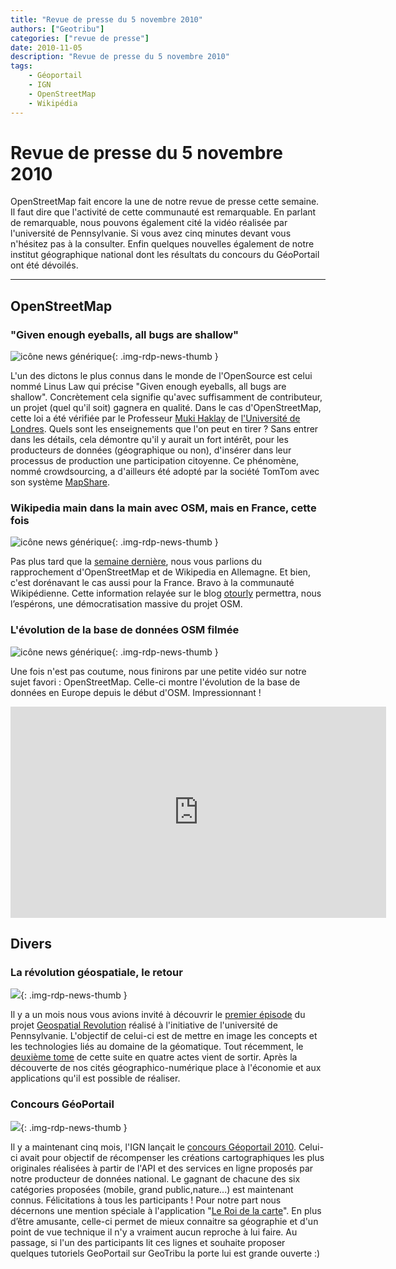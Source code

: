 ```yaml
---
title: "Revue de presse du 5 novembre 2010"
authors: ["Geotribu"]
categories: ["revue de presse"]
date: 2010-11-05
description: "Revue de presse du 5 novembre 2010"
tags:
    - Géoportail
    - IGN
    - OpenStreetMap
    - Wikipédia
---
```


# Revue de presse du 5 novembre 2010

OpenStreetMap fait encore la une de notre revue de presse cette semaine. Il faut dire que l'activité de cette communauté est remarquable. En parlant de remarquable, nous pouvons également cité la vidéo réalisée par l'université de Pennsylvanie. Si vous avez cinq minutes devant vous n'hésitez pas à la consulter. Enfin quelques nouvelles également de notre institut géographique national dont les résultats du concours du GéoPortail ont été dévoilés.

----

## OpenStreetMap

### "Given enough eyeballs, all bugs are shallow"

![icône news générique](https://cdn.geotribu.fr/img/internal/icons-rdp-news/news.png "News Geotribu"){: .img-rdp-news-thumb }

L'un des dictons le plus connus dans le monde de l'OpenSource est celui nommé Linus Law qui précise "Given enough eyeballs, all bugs are shallow". Concrètement cela signifie qu'avec suffisamment de contributeur, un projet (quel qu'il soit) gagnera en qualité. Dans le cas d'OpenStreetMap, cette loi a été vérifiée par le Professeur [Muki Haklay](http://www2.cege.ucl.ac.uk/staff/staffpage.asp?StaffID=804) de [l'Université de Londres](http://www.ucl.ac.uk/). Quels sont les enseignements que l'on peut en tirer ? Sans entrer dans les détails, cela démontre qu'il y aurait un fort intérêt, pour les producteurs de données (géographique ou non), d'insérer dans leur processus de production une participation citoyenne. Ce phénomène, nommé crowdsourcing, a d'ailleurs été adopté par la société TomTom avec son système [MapShare](http://www.tomtom.com/page/mapshare).

### Wikipedia main dans la main avec OSM, mais en France, cette fois

![icône news générique](https://cdn.geotribu.fr/img/internal/icons-rdp-news/news.png "News Geotribu"){: .img-rdp-news-thumb }

Pas plus tard que la [semaine dernière](http://geotribu.net/node/303), nous vous parlions du rapprochement d'OpenStreetMap et de Wikipedia en Allemagne. Et bien, c'est dorénavant le cas aussi pour la France. Bravo à la communauté Wikipédienne. Cette information relayée sur le blog [otourly](http://otourly.wordpress.com/2010/10/29/open-street-maps-integre-aux-articles-de-wikipedia/) permettra, nous l’espérons, une démocratisation massive du projet OSM.

### L'évolution de la base de données OSM filmée

![icône news générique](https://cdn.geotribu.fr/img/internal/icons-rdp-news/news.png "News Geotribu"){: .img-rdp-news-thumb }

Une fois n'est pas coutume, nous finirons par une petite vidéo sur notre sujet favori : OpenStreetMap. Celle-ci montre l'évolution de la base de données en Europe depuis le début d'OSM. Impressionnant !

<iframe src="https://player.vimeo.com/video/16146087?title=0&amp;byline=0&amp;portrait=0" frameborder="0" width="601" height="338"></iframe>

## Divers

### La révolution géospatiale, le retour

![](https://cdn.geotribu.fr/img/geospatial_rev_proj_0.png){: .img-rdp-news-thumb }

Il y a un mois nous vous avions invité à découvrir le [premier épisode](http://geospatialrevolution.psu.edu/episode1) du projet [Geospatial Revolution](http://geospatialrevolution.psu.edu/) réalisé à l'initiative de l'université de Pennsylvanie. L'objectif de celui-ci est de mettre en image les concepts et les technologies liés au domaine de la géomatique. Tout récemment, le [deuxième tome](http://geospatialrevolution.psu.edu/episode2/chapter2) de cette suite en quatre actes vient de sortir. Après la découverte de nos cités géographico-numérique place à l'économie et aux applications qu'il est possible de réaliser.

### Concours GéoPortail

![](https://cdn.geotribu.fr/img/logos-icones/entreprises_association/ign.png){: .img-rdp-news-thumb }

Il y a maintenant cinq mois, l'IGN lançait le [concours Géoportail 2010](http://www.ign.fr/partage/api/concours2010/index.html). Celui-ci avait pour objectif de récompenser les créations cartographiques les plus originales réalisées à partir de l'API et des services en ligne proposés par notre producteur de données national. Le gagnant de chacune des six catégories proposées (mobile, grand public,nature...) est maintenant connus. Félicitations à tous les participants ! Pour notre part nous décernons une mention spéciale à l'application "[Le Roi de la carte](http://www.roidelacarte.fr/)". En plus d’être amusante, celle-ci permet de mieux connaitre sa géographie et d'un point de vue technique il n'y a vraiment aucun reproche à lui faire. Au passage, si l'un des participants lit ces lignes et souhaite proposer quelques tutoriels GeoPortail sur GeoTribu la porte lui est grande ouverte :)
